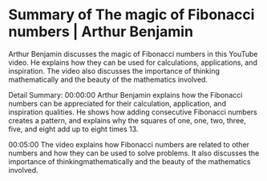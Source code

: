 # Summary of The magic of Fibonacci numbers | Arthur Benjamin

Arthur Benjamin discusses the magic of Fibonacci numbers in this YouTube video. He explains how they can be used for calculations, applications, and inspiration. The video also discusses the importance of thinking mathematically and the beauty of the mathematics involved.

Detail Summary: 
00:00:00
Arthur Benjamin explains how the Fibonacci numbers can be appreciated for their calculation, application, and inspiration qualities. He shows how adding consecutive Fibonacci numbers creates a pattern, and explains why the squares of one, one, two, three, five, and eight add up to eight times 13.

00:05:00
The video explains how Fibonacci numbers are related to other numbers and how they can be used to solve problems. It also discusses the importance of thinkingmathematically and the beauty of the mathematics involved.

